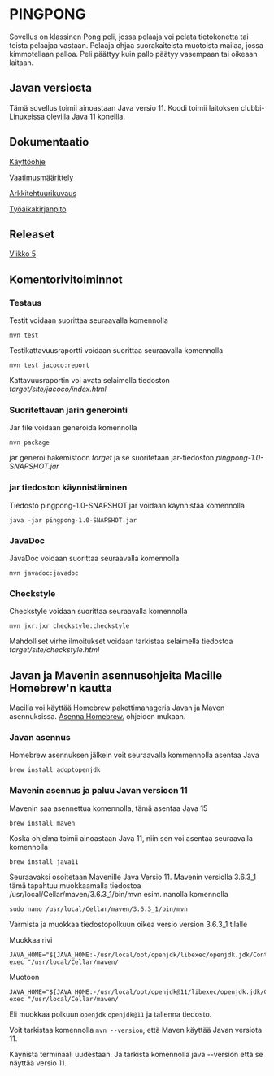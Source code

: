 # PINGPONG

Sovellus on klassinen Pong peli, jossa pelaaja voi pelata tietokonetta tai toista pelaajaa vastaan. Pelaaja ohjaa suorakaiteista muotoista mailaa, jossa kimmotellaan palloa. Peli päättyy kuin pallo päätyy vasempaan tai oikeaan laitaan.

## Javan versiosta

Tämä sovellus toimii ainoastaan Java versio 11. Koodi toimii laitoksen clubbi-Linuxeissa olevilla Java 11 koneilla.

## Dokumentaatio

[Käyttöohje](https://github.com/Sinecos/ot-harjoitustyo/blob/master/pingpong/dokumentaatio/kayttoohje.md)

[Vaatimusmäärittely](https://github.com/Sinecos/ot-harjoitustyo/blob/master/pingpong/dokumentaatio/vaatimusmaarittely.md)

[Arkkitehtuurikuvaus](https://github.com/Sinecos/ot-harjoitustyo/blob/master/pingpong/dokumentaatio/arkkitehtuuri.md)

[Työaikakirjanpito](https://github.com/Sinecos/ot-harjoitustyo/blob/master/pingpong/dokumentaatio/tuntikirjanpito.md)

## Releaset

[Viikko 5](https://github.com/Sinecos/ot-harjoitustyo/releases/tag/viikko5)

## Komentorivitoiminnot

### Testaus

Testit voidaan suorittaa seuraavalla komennolla

```
mvn test
```

Testikattavuusraportti voidaan suorittaa seuraavalla komennolla

```
mvn test jacoco:report
```

Kattavuusraportin voi avata selaimella tiedoston _target/site/jacoco/index.html_

### Suoritettavan jarin generointi

Jar file voidaan generoida komennolla

```
mvn package
```

jar generoi hakemistoon _target_ ja se suoritetaan jar-tiedoston _pingpong-1.0-SNAPSHOT.jar_

### jar tiedoston käynnistäminen

Tiedosto pingpong-1.0-SNAPSHOT.jar voidaan käynnistää komennolla

```
java -jar pingpong-1.0-SNAPSHOT.jar
```

### JavaDoc

JavaDoc voidaan suorittaa seuraavalla komennolla

```
mvn javadoc:javadoc
```

### Checkstyle

Checkstyle voidaan suorittaa seuraavalla komennolla

```
mvn jxr:jxr checkstyle:checkstyle
```

Mahdolliset virhe ilmoitukset voidaan tarkistaa selaimella tiedostoa _target/site/checkstyle.html_

## Javan ja Mavenin asennusohjeita Macille Homebrew'n kautta

Macilla voi käyttää Homebrew pakettimanageria Javan ja Maven asennuksissa. [Asenna Homebrew.](https://brew.sh/index_fi) ohjeiden mukaan.

### Javan asennus

Homebrew asennuksen jälkein voit seuraavalla kommennolla asentaa Java

```
brew install adoptopenjdk
```

### Mavenin asennus ja paluu Javan versioon 11

Mavenin saa asennettua komennolla, tämä asentaa Java 15

```
brew install maven
```

Koska ohjelma toimii ainoastaan Java 11, niin sen voi asentaa seuraavalla komennolla

```
brew install java11
```

Seuraavaksi osoitetaan Mavenille Java Versio 11. Mavenin versiolla 3.6.3_1 tämä tapahtuu muokkaamalla tiedostoa /usr/local/Cellar/maven/3.6.3_1/bin/mvn esim. nanolla komennolla

```
sudo nano /usr/local/Cellar/maven/3.6.3_1/bin/mvn
```

Varmista ja muokkaa tiedostopolkuun oikea versio version 3.6.3_1 tilalle

Muokkaa rivi

```
JAVA_HOME="${JAVA_HOME:-/usr/local/opt/openjdk/libexec/openjdk.jdk/Contents/Home}" exec "/usr/local/Cellar/maven/
```

Muotoon
```
JAVA_HOME="${JAVA_HOME:-/usr/local/opt/openjdk@11/libexec/openjdk.jdk/Contents/Home}" exec "/usr/local/Cellar/maven/
```

Eli muokkaa polkuun ```openjdk``` ```openjdk@11``` ja tallenna tiedosto. 

Voit tarkistaa komennolla ```mvn --version```, että Maven käyttää Javan versiota 11.

Käynistä terminaali uudestaan. Ja tarkista komennolla java --version että se näyttää versio 11.